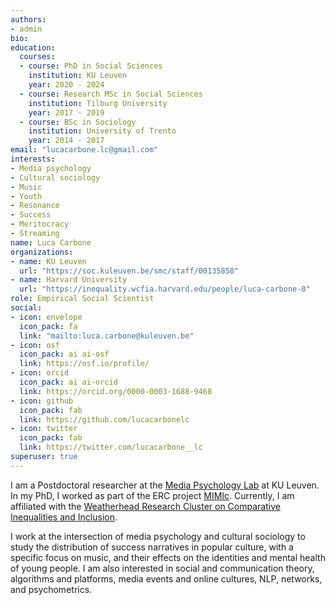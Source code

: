 ```yaml
---
authors:
- admin
bio: 
education:
  courses:
  - course: PhD in Social Sciences
    institution: KU Leuven
    year: 2020 - 2024
  - course: Research MSc in Social Sciences
    institution: Tilburg University
    year: 2017 - 2019
  - course: BSc in Sociology
    institution: University of Trento
    year: 2014 - 2017
email: "lucacarbone.lc@gmail.com"
interests:
- Media psychology
- Cultural sociology
- Music
- Youth
- Resonance
- Success
- Meritocracy
- Streaming
name: Luca Carbone
organizations:
- name: KU Leuven
  url: "https://soc.kuleuven.be/smc/staff/00135858"
- name: Harvard University
  url: "https://inequality.wcfia.harvard.edu/people/luca-carbone-0"
role: Empirical Social Scientist
social:
- icon: envelope
  icon_pack: fa
  link: "mailto:luca.carbone@kuleuven.be"
- icon: osf
  icon_pack: ai ai-osf
  link: https://osf.io/profile/
- icon: orcid
  icon_pack: ai ai-orcid
  link: https://orcid.org/0000-0003-1688-9468
- icon: github
  icon_pack: fab
  link: https://github.com/lucacarbonelc
- icon: twitter
  icon_pack: fab
  link: https://twitter.com/lucacarbone__lc
superuser: true
---
```


I am a Postdoctoral researcher at the [Media Psychology Lab](https://soc.kuleuven.be/smc) at KU Leuven. In my PhD, I worked as part of the ERC project [MIMIc](https://www.projectmimic.eu). Currently, I am affiliated with the [Weatherhead Research Cluster on Comparative Inequalities and Inclusion](https://inequality.wcfia.harvard.edu/people/luca-carbone-0).

I work at the intersection of media psychology and cultural sociology to study the distribution of success narratives in popular culture, with a specific focus on music, and their effects on the identities and mental health of young people. I am also interested in social and communication theory, algorithms and platforms, media events and online cultures, NLP, networks, and psychometrics.